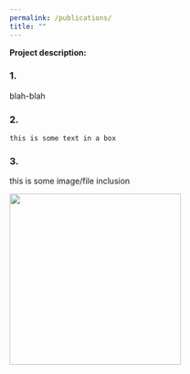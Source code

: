 ```yaml
---
permalink: /publications/
title: ""
---
```


**Project description:** 
### 1. 
blah-blah



### 2.


``` 
this is some text in a box
```


### 3. 

this is some image/file inclusion


<img src="images/cassata.jpeg?raw=true" width="300"/>
 



